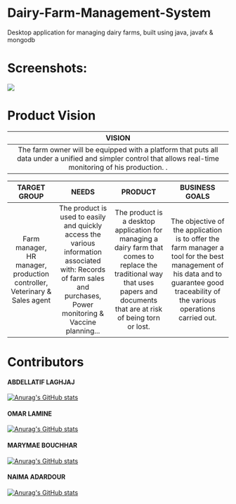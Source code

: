 # Dairy-Farm-Management-System

Desktop application for managing dairy farms, built using java, javafx &amp; mongodb

# Screenshots:

<img src="https://i.ibb.co/R4hXqm1/Splash-Screen.png">

# Product Vision

|                     VISION                                                          |
| :---:                                                                             |  
|  The farm owner will be equipped with a platform that puts all data under a unified and simpler control that allows real-time monitoring of his production.                                                                                                                      .|

|                               TARGET GROUP                      |                                                                                NEEDS |                          PRODUCT                           |            BUSINESS GOALS             |
|:---------------------------------------------------------------:|:---------------------------------------------------------------------------------:|:----------------------------------------------------------:|:-------------------------------------:|
| Farm manager, HR manager, production controller, Veterinary & Sales agent |The product is used to easily and quickly access the various information associated with: Records of farm sales and purchases, Power monitoring & Vaccine planning...|The product is a desktop application for managing a dairy farm that comes to replace the traditional way that uses papers and documents that are at risk of being torn or lost.|The objective of the application is to offer the farm manager a tool for the best management of his data and to guarantee good traceability of the various operations carried out.


# Contributors

<h4>ABDELLATIF LAGHJAJ</h4>

[![Anurag's GitHub stats](https://github-readme-stats.vercel.app/api?username=abdellatif-laghjaj&count_private=true&show_icons=true&theme=tokyonight)](https://github.com/omarlamin01/Dairy-Farm-Management-System)

<h4> OMAR LAMINE </h4>

[![Anurag's GitHub stats](https://github-readme-stats.vercel.app/api?username=omarlamin01&count_private=true&show_icons=true&theme=radical)](https://github.com/omarlamin01/Dairy-Farm-Management-System)

<h4> MARYMAE BOUCHHAR </h4>

[![Anurag's GitHub stats](https://github-readme-stats.vercel.app/api?username=MaryamBouchhar&count_private=true&show_icons=true&theme=tokyonight)](https://github.com/omarlamin01/Dairy-Farm-Management-System)

<h4> NAIMA ADARDOUR </h4>

[![Anurag's GitHub stats](https://github-readme-stats.vercel.app/api?username=naima&count_private=true&show_icons=true&theme=radical)](https://github.com/omarlamin01/Dairy-Farm-Management-System)
